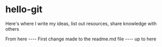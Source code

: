 # hello-git
Here's where I write my ideas, list out resources, share knowledge with others

From here ----
First change made to the readme.md file 
---- up to here
